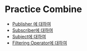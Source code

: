 # Practice Combine

* [Publisher 에 대하여](https://github.com/Brandnew-one/Practice-Combine/blob/master/Document/Publisher%206a0382eba4364503bd5ac5dd98d73070.md)
* [Subscriber에 대하여](https://github.com/Brandnew-one/Practice-Combine/blob/master/Document/Subscriber%20b097f9a4143c43c38ba9b01a4bd9b95a.md)
* [Subject에 대하여](https://github.com/Brandnew-one/Practice-Combine/blob/master/Document/Subject%208d25598d3927474997e35da285a857ee.md)
* [Filtering Operator에 대하여](https://github.com/Brandnew-one/Practice-Combine/blob/master/Document/Filtering%20Operator%20e3ceb484356f4a22b101fa1b19f96ad3.md)
